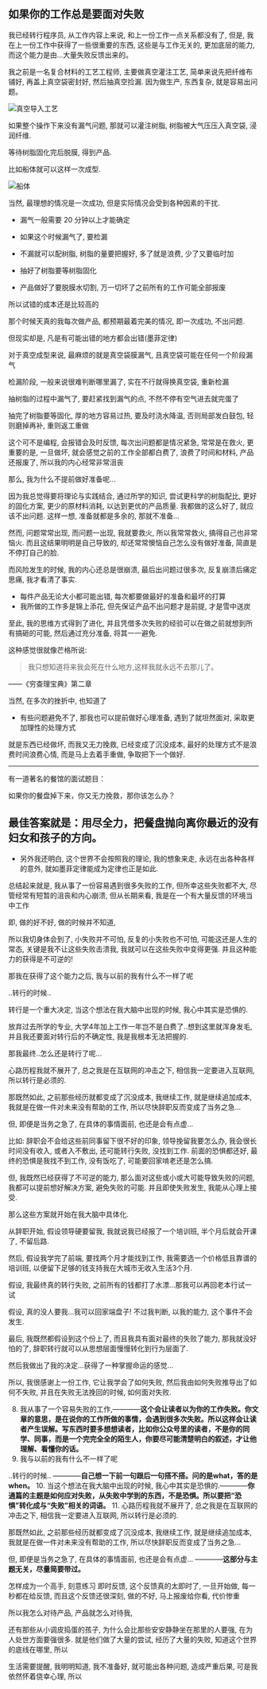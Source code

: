 ## 如果你的工作总是要面对失败

我已经转行程序员, 从工作内容上来说, 和上一份工作一点关系都没有了, 但是, 我在上一份工作中获得了一些很重要的东西, 这些是与工作无关的, 更加底层的能力, 而这个能力是由...大量失败反馈出来的。


我之前是一名复合材料的工艺工程师, 主要做真空灌注工艺, 简单来说先把纤维布铺好, 再盖上真空袋密封好, 然后抽真空捡漏. 因为做生产, 东西复杂, 就是容易出问题。

![真空导入工艺](./images/真空导入工艺.png)

如果整个操作下来没有漏气问题, 那就可以灌注树脂, 树脂被大气压压入真空袋, 浸润纤维.

等待树脂固化完后脱膜, 得到产品.

比如船体就可以这样一次成型.

![船体](./images/船体的一次成型.jpg)

当然, 最理想的情况是一次成功, 但是实际情况会受到各种因素的干扰.

- 漏气一般需要 20 分钟以上才能确定

- 如果这个时候漏气了, 要检漏

- 不漏就可以配树脂, 树脂的量要把握好, 多了就是浪费, 少了又要临时加

- 抽好了树脂要等树脂固化

- 产品做好了要脱膜水切割, 万一切坏了之前所有的工作可能全部报废

所以试错的成本还是比较高的

那个时候天真的我每次做产品, 都预期最着完美的情况, 即一次成功, 不出问题.

但现实却是, 凡是有可能出错的地方都会出错(墨菲定律)

对于真空成型来说, 最麻烦的就是真空袋膜漏气, 且真空袋可能在任何一个阶段漏气

检漏阶段, 一般来说很难判断哪里漏了, 实在不行就得换真空袋, 重新检漏

抽树脂的过程中漏气了, 要赶紧找到漏气的点, 不然不停有空气进去就完蛋了

抽完了树脂要等固化, 厚的地方容易过热, 要及时浇水降温, 否则局部发白鼓包, 轻则磨掉再补, 重则返工重做

这个可不是编程, 会报错会及时反馈, 每次出问题都是情况紧急, 常常是在救火, 更重要的是, 一旦做坏, 就会感觉之前的工作全部都白费了, 浪费了时间和材料, 产品还报废了, 所以我的内心经常非常沮丧

那么, 我为什么不提前做好准备呢...

因为我总觉得要将理论与实践结合, 通过所学的知识, 尝试更科学的树脂配比, 更好的固化方案, 更少的原材料消耗, 以达到更优的产品质量. 我都做的这么好了, 就应该不出问题. 这样一想, 准备就都是多余的, 那就不准备...

然而, 问题常常出现, 而问题一出现, 我就要救火, 所以我常常救火, 搞得自己也非常恼火. 而且这结果明明是自己导致的, 却还常常懊恼自己怎么没有做好准备, 简直是不停打自己的脸.

<!-- 且由于做的东西很少测试, 相关反馈少, 最终我都没确定这样的做法究竟使性能提高了多少. 但更少的树脂用量, 确实使得我在遇到真空袋漏气的时候, 情况变得更加紧急, 而更久的固化时间也导致了更多的不确定性, 提高了风险. -->

而风险发生的时候, 我的内心还总是很崩溃, 最后出问题过很多次, 反复崩溃后痛定思痛, 我才看清了事实.

- 每件产品无论大小都可能出错, 每次都要做最好的准备和最坏的打算
- 我所做的工作多是锦上添花, 但先保证产品不出问题才是前提, 才是雪中送炭

至此, 我的思维方式得到了进化, 并且凭借多次失败的经验可以在做之前就想到所有搞砸的可能, 然后通过充分准备, 将其一一避免.

这种感觉很就像芒格所说:

> 我只想知道将来我会死在什么地方,这样我就永远不去那儿了。

——《穷查理宝典》第二章

当然, 在多次的挫折中, 也知道了
- 有些问题避免不了, 那我也可以提前做好心理准备, 遇到了就坦然面对, 采取更加理性的处理方式

就是东西已经做坏, 而我又无力挽救, 已经变成了沉没成本, 最好的处理方式不是浪费时间浪费心情, 而是马上去着手重做, 争取把下一个做好.

---
有一道著名的餐馆的面试题目：

如果你的餐盘掉下来，你又无力挽救，那你该怎么办？

最佳答案就是：用尽全力，把餐盘抛向离你最近的没有妇女和孩子的方向。
---

- 另外我还明白, 这个世界不会按照我的理论, 我的想象来走, 永远在出各种各样的意外, 就如墨菲定律能成为定律也正是如此.

总结起来就是, 我从事了一份容易遇到很多失败的工作, 但所幸这些失败都不大, 尽管经常有短暂的沮丧和内心崩溃, 但从长期来看, 我是在一个有大量反馈的环境当中工作

即, 做的好不好, 做的时候并不知道,

所以我切身体会到了, 小失败并不可怕, 反复的小失败也不可怕, 可能这还是人生的常态, 关键是我不让这些失败击溃我, 我就可以在这些失败中变得更强. 并且这种能力的获得是不可逆的!


那我在获得了这个能力之后, 我与以前的我有什么不一样了呢

..转行的时候..

转行是一个重大决定, 当这个想法在我大脑中出现的时候, 我心中其实是恐惧的.

放弃过去所学的专业, 大学4年加上工作一年岂不是白费了..想到这里就浑身发毛, 并且我还要面对转行后的不确定性, 我是我根本无法把握的.

那我最终..怎么还是转行了呢...

心路历程我就不展开了, 总之我是在互联网的冲击之下, 相信我一定要进入互联网, 所以转行是必须的.

那既然如此, 之前那些经历就都变成了沉没成本, 我继续工作, 就是继续追加成本, 我就是在做一件对未来没有帮助的工作, 所以尽快辞职反而变成了当务之急...

但, 即便是当务之急了, 在具体的事情面前, 也还是会有点虚...

比如: 辞职会不会给这些前同事留下很不好的印象, 领导挽留我要怎么办, 我会很长时间没有收入, 或者入不敷出, 还可能转行失败, 没找到工作. 前面的恐惧都还好, 最终的恐惧是我找不到工作, 没有饭吃了, 可能要回家啃老还是怎么搞.

但, 我既然已经获得了不可逆的能力, 那么面对这些或小或大可能导致失败的问题, 我都可以提前想好解决方案, 避免失败的可能. 并且即使失败发生, 我能从心理上接受.

那么这些方案就开始在我大脑中具体化.

从辞职开始, 假设领导硬要留我, 我就说我已经报了一个培训班, 半个月后就会开课了, 不留后路.

然后, 假设我学完了前端, 要找两个月才能找到工作, 我需要选一个价格低且靠谱的培训班, 以便留下足够的钱支持我在大城市无收入生活3个月.

假设, 我最终真的转行失败, 之前所有的钱都打了水漂...那我可以再回老本行试一试

假设, 真的没人要我...我可以回家端盘子! 不过我判断, 以我的能力, 这个事件不会发生.

最后, 我既然都假设到这个份上了, 而且我具有面对最终的失败了能力, 那我就没好怕的了, 辞职转行就可以从思想层面慢慢转化到行为层面了.

然后我做出了我的决定...获得了一种掌握命运的感觉...

所以, 我很感谢上一份工作, 它让我学会了如何失败, 然后我由如何失败推导出了如何不失败, 并且在失败无法挽回的时候, 如何面对失败.



8. 我从事了一个容易失败的工作,————**这个会让读者以为你的工作失败。你文章的意思，是在说你的工作所做的事情，会遇到很多次失败。所以这样会让读者产生误解。写东西时要多想想读者，比如你公众号里的读者，不是你的同学、同事，而是一个完完全全的陌生人，你要尽可能清楚明白的叙述，才让他理解、看懂你的话。**
9. 我与以前的我有什么不一样了呢

..转行的时候..
————**自己想一下前一句跟后一句搭不搭。问的是what，答的是when。**
10. 当这个想法在我大脑中出现的时候, 我心中其实是恐惧的.————**你通篇的主题是如何应对失败，从失败中学到的东西，不是恐惧。所以要把“恐惧”转化成与“失败”相关的词语。**
11. 心路历程我就不展开了, 总之我是在互联网的冲击之下, 相信我一定要进入互联网, 所以转行是必须的.

那既然如此, 之前那些经历就都变成了沉没成本, 我继续工作, 就是继续追加成本, 我就是在做一件对未来没有帮助的工作, 所以尽快辞职反而变成了当务之急...

但, 即便是当务之急了, 在具体的事情面前, 也还是会有点虚...
————**这部分与主题无关，尽量简要带过。**



怎样成为一个高手, 刻意练习
即时反馈, 这个反馈真的太即时了,
一旦开始做, 每一秒都在给反馈,
而且这个反馈还很深刻, 做的不好, 马上报废给你看, 代价惨重

所以我怎么对待产品, 产品就怎么对待我,

还有那些从小调皮捣蛋的孩子, 为什么会比那些安安静静坐在那里的人要强, 在为人处世方面要强很多. 就是他们做了大量的尝试, 经历了大量的失败, 知道这个世界的底线在哪里, 所以


生活需要提醒,
我明明知道, 我不准备好, 就可能出各种问题, 造成严重后果, 可是我依然怀着侥幸心理, 所以
